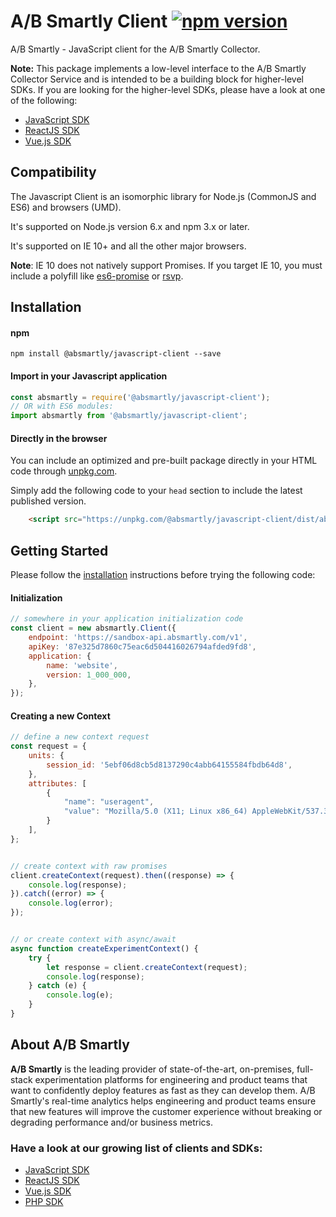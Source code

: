 # A/B Smartly Client [![npm version](https://badge.fury.io/js/%40absmartly%2Fjavascript-client.svg)](https://badge.fury.io/js/%40absmartly%2Fjavascript-client)

A/B Smartly - JavaScript client for the A/B Smartly Collector.

**Note:** This package implements a low-level interface to the A/B Smartly Collector Service and is intended to be a building block for higher-level SDKs.
If you are looking for the higher-level SDKs, please have a look at one of the following:

- [JavaScript SDK](https://www.github.com/absmartly/javascript-sdk)
- [ReactJS SDK](https://www.github.com/absmartly/reactjs-sdk)
- [Vue.js SDK](https://www.github.com/absmartly/vuejs-sdk)

## Compatibility

The Javascript Client is an isomorphic library for Node.js (CommonJS and ES6) and browsers (UMD).

It's supported on Node.js version 6.x and npm 3.x or later.

It's supported on IE 10+ and all the other major browsers.

**Note**: IE 10 does not natively support Promises.
If you target IE 10, you must include a polyfill like [es6-promise](https://www.npmjs.com/package/es6-promise) or [rsvp](https://www.npmjs.com/package/rsvp).

## Installation

#### npm

```shell
npm install @absmartly/javascript-client --save
```

#### Import in your Javascript application
```javascript
const absmartly = require('@absmartly/javascript-client');
// OR with ES6 modules:
import absmartly from '@absmartly/javascript-client';
```


#### Directly in the browser
You can include an optimized and pre-built package directly in your HTML code through [unpkg.com](https://www.unpkg.com).

Simply add the following code to your `head` section to include the latest published version.
```html
    <script src="https://unpkg.com/@absmartly/javascript-client/dist/absmartly.min.js"></script>
```

## Getting Started

Please follow the [installation](#installation) instructions before trying the following code:

#### Initialization
```javascript
// somewhere in your application initialization code
const client = new absmartly.Client({
    endpoint: 'https://sandbox-api.absmartly.com/v1',
    apiKey: '87e325d7860c75eac6d504416026794afded9fd8',
    application: {
        name: 'website',
        version: 1_000_000,
    },
});
```

#### Creating a new Context
```javascript
// define a new context request
const request = {
    units: {
        session_id: '5ebf06d8cb5d8137290c4abb64155584fbdb64d8',
    },
    attributes: [
        {
            "name": "useragent",
            "value": "Mozilla/5.0 (X11; Linux x86_64) AppleWebKit/537.36 (KHTML, like Gecko) Chrome/87.0.4280.141 Safari/537.36",
        }
    ],
};


// create context with raw promises
client.createContext(request).then((response) => {
    console.log(response);
}).catch((error) => {
    console.log(error);
});


// or create context with async/await
async function createExperimentContext() {
    try {
        let response = client.createContext(request);
        console.log(response);
    } catch (e) {
        console.log(e);
    }
}
```


## About A/B Smartly
**A/B Smartly** is the leading provider of state-of-the-art, on-premises, full-stack experimentation platforms for engineering and product teams that want to confidently deploy features as fast as they can develop them.
A/B Smartly's real-time analytics helps engineering and product teams ensure that new features will improve the customer experience without breaking or degrading performance and/or business metrics.

### Have a look at our growing list of clients and SDKs:
- [JavaScript SDK](https://www.github.com/absmartly/javascript-sdk)
- [ReactJS SDK](https://www.github.com/absmartly/reactjs-sdk)
- [Vue.js SDK](https://www.github.com/absmartly/vuejs-sdk)
- [PHP SDK](https://www.github.com/absmartly/php-sdk)

